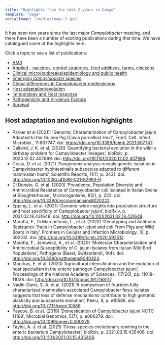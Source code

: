 ```yaml
---
title: "Highlights from the last 2 years in Campy"
template: "page"
socialImage: "/media/image-2.jpg"
---
```

It has been two years since the last major *Campylobacter* meeting, and there have been a number of exciting publications during that time. We have catalogued some of the highlights here. 

Click a topic to see a list of publications:

* [AMR](/pages/literature/amr)
* [Applied - vaccines, control strategies, feed additives, farms, chickens](/pages/literature/applied)
* [Clinical micro/outbreaks/epidemiology and public health](/pages/literature/clinical)
* [Emerging *Campylobacter* species](/pages/literature/emerging)
* [Global differences in Campylobacter epidemiology](/pages/literature/global)
* [Host adaptation/evolution](/pages/literature/evolution)
* [Immunology and Host response](/pages/literature/immunology)
* [Pathogenicity and Virulence Factors](/pages/literature/pathogenicity)
* [Survival](/pages/literature/survival)

## Host adaptation and evolution highlights

* Parker et al (2021): 'Genomic Characterization of Campylobacter jejuni Adapted to the Guinea Pig (Cavia porcellus) Host', Front. Cell. Infect. Microbiol., 11:607747. doi: https://doi.org/10.3389/fcimb.2021.607747.
* Calland, J. K. et al. (2020) ‘Quantifying bacterial evolution in the wild: a birthday problem for Campylobacter lineages’, bioRxiv, p. 2020.12.02.407999. doi: http://doi.org/10.1101/2020.12.02.407999.
* Costa, D. et al. (2021) ‘Pangenome analysis reveals genetic isolation in Campylobacter hyointestinalis subspecies adapted to different mammalian hosts’, Scientific Reports, 11(1), p. 3431. doi: http://doi.org/10.1038/s41598-021-82993-9.
* Di Donato, G. et al. (2020) ‘Prevalence, Population Diversity and Antimicrobial Resistance of Campylobacter coli Isolated in Italian Swine at Slaughterhouse’, Microorganisms, 8(2), p. 222. doi: http://doi.org/10.3390/microorganisms8020222.
* Epping, L. et al. (2021) ‘Genome-wide insights into population structure and host specificity of Campylobacter jejuni’, bioRxiv, p. 2021.02.18.431648. doi: http://doi.org/10.1101/2021.02.18.431648.
* Marotta, F., Di Marcantonio, L., et al. (2020) ‘Genotyping and Antibiotic Resistance Traits in Campylobacter jejuni and coli From Pigs and Wild Boars in Italy’, Frontiers in Cellular and Infection Microbiology, 10, p. 592512. doi: http://doi.org/10.3389/fcimb.2020.592512.
* Marotta, F., Janowicz, A., et al. (2020) ‘Molecular Characterization and Antimicrobial Susceptibility of C. jejuni Isolates from Italian Wild Bird Populations’, Pathogens (Basel, Switzerland), 9(4). doi: http://doi.org/10.3390/pathogens9040304.
* Mourkas, E. et al. (2020) ‘Agricultural intensification and the evolution of host specialism in the enteric pathogen Campylobacter jejuni’, Proceedings of the National Academy of Sciences, 117(20), pp. 11018–11028. doi: http://doi.org/10.1073/pnas.1917168117.
* Nadin-Davis, S. A. et al. (2021) ‘A comparison of fourteen fully characterized mammalian-associated Campylobacter fetus isolates suggests that loss of defense mechanisms contribute to high genomic plasticity and subspecies evolution’, PeerJ, 9, p. e10586. doi: http://doi.org/10.7717/peerj.10586.
* Pascoe, B. et al. (2019) ‘Domestication of Campylobacter jejuni NCTC 11168’, Microbial Genomics, 5(7), p. e000279. doi: http://doi.org/10.1099/mgen.0.000279.
* Taylor, A. J. et al. (2021) ‘Cross-species evolutionary rewiring in the enteric bacterium Campylobacter’, bioRxiv, p. 2021.03.15.435406. doi: http://doi.org/10.1101/2021.03.15.435406.
